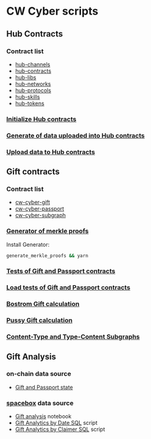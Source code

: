# CW Cyber scripts

## Hub Contracts

### Contract list

- [hub-channels](https://github.com/cybercongress/cw-cyber/tree/hub/contracts/hub-channels)
- [hub-contracts](https://github.com/cybercongress/cw-cyber/tree/hub/contracts/hub-contracts)
- [hub-libs](https://github.com/cybercongress/cw-cyber/tree/hub/contracts/hub-libs)
- [hub-networks](https://github.com/cybercongress/cw-cyber/tree/hub/contracts/hub-networks)
- [hub-protocols](https://github.com/cybercongress/cw-cyber/tree/hub/contracts/hub-protocols)
- [hub-skills](https://github.com/cybercongress/cw-cyber/tree/hub/contracts/hub-skills)
- [hub-tokens](https://github.com/cybercongress/cw-cyber/tree/hub/contracts/hub-tokens)

### [Initialize Hub contracts](hub/hub_initialize.ipynb)

### [Generate of data uploaded into Hub contracts](hub/hub_generate_upload_data.ipynb)

### [Upload data to Hub contracts](hub/hub_upload_data.ipynb)

## Gift contracts

### Contract list

- [cw-cyber-gift](https://github.com/cybercongress/cw-cybergift/tree/main/contracts/cw-cyber-gift)
- [cw-cyber-passport](https://github.com/cybercongress/cw-cybergift/tree/main/contracts/cw-cyber-passport)
- [cw-cyber-subgraph](https://github.com/cybercongress/cw-cybergift/tree/main/contracts/cw-cyber-subgraph)

### [Generator of merkle proofs](generate_merkle_proofs)
Install Generator:
```bash
generate_merkle_proofs && yarn
```


### [Tests of Gift and Passport contracts](gift_tests/gift_and_passport_contracts_load_testing.ipynb)

### [Load tests of Gift and Passport contracts](gift_tests/gift_and_passport_contracts_load_testing.ipynb)

### [Bostrom Gift calculation](gift_deploy/gift_final_merkle_tree.ipynb)

### [Pussy Gift calculation](gift_deploy/pussygift_final_merkle_tree.ipynb)

### [Content-Type and Type-Content Subgraphs](cyberlinks/upload_content_type_subgraphs.ipynb)

## Gift Analysis
### on-chain data source  
- [Gift and Passport state](gift_analysis/gift_and_passport_get_state.ipynb)
### [spacebox](https://github.com/bro-n-bro/spacebox) data source
- [Gift analysis](gift_analysis/gift_analysis.ipynb) notebook
- [Gift Analytics by Date SQL](gift_analysis/gift_by_date__spacebox.sql) script  
- [Gift Analytics by Claimer SQL](gift_analysis/gift_by_claimer__spacebox.sql) script